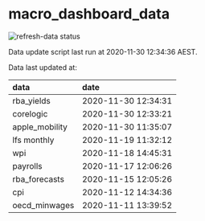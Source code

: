 
<!-- README.md is generated from README.Rmd. Please edit that file -->

# macro\_dashboard\_data

<!-- badges: start -->

![refresh-data
status](https://github.com/MattCowgill/macro_dashboard_data/workflows/refresh-data/badge.svg)

<!-- badges: end -->

Data update script last run at 2020-11-30 12:34:36 AEST.

Data last updated at:

| data            | date                |
| :-------------- | :------------------ |
| rba\_yields     | 2020-11-30 12:34:31 |
| corelogic       | 2020-11-30 12:33:21 |
| apple\_mobility | 2020-11-30 11:35:07 |
| lfs monthly     | 2020-11-19 11:32:12 |
| wpi             | 2020-11-18 14:45:31 |
| payrolls        | 2020-11-17 12:06:26 |
| rba\_forecasts  | 2020-11-15 12:05:26 |
| cpi             | 2020-11-12 14:34:36 |
| oecd\_minwages  | 2020-11-11 13:39:52 |
